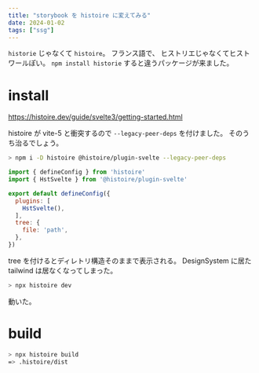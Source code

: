 ```yaml
---
title: "storybook を histoire に変えてみる"
date: 2024-01-02
tags: ["ssg"]
---
```


`historie` じゃなくて `histoire`。
フランス語で、
ヒストリエじゃなくてヒストワールぽい。
`npm install historie` すると違うパッケージが来ました。

# install

https://histoire.dev/guide/svelte3/getting-started.html

histoire が vite-5 と衝突するので `--legacy-peer-deps` を付けました。
そのうち治るでしょう。

```sh
> npm i -D histoire @histoire/plugin-svelte --legacy-peer-deps
```

```js
import { defineConfig } from 'histoire'
import { HstSvelte } from '@histoire/plugin-svelte'

export default defineConfig({
  plugins: [
    HstSvelte(),
  ],
  tree: {
    file: 'path',
  },
})
```

tree を付けるとディレトリ構造そのままで表示される。
DesignSystem に居た tailwind は居なくなってしまった。

```sh
> npx histoire dev
```

動いた。

# build

```sh
> npx histoire build
=> .histoire/dist
```

